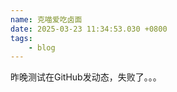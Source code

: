 ```yaml
---
name: 克喵爱吃卤面
date: 2025-03-23 11:34:53.030 +0800
tags: 
    - blog
---
```


昨晚测试在GitHub发动态，失败了。。。
